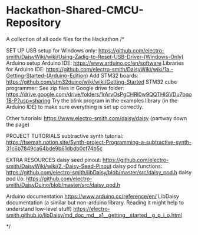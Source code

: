# Hackathon-Shared-CMCU-Repository
A collection of all code files for the Hackathon 
/*

SET UP
USB setup for Windows only: https://github.com/electro-smith/DaisyWiki/wiki/Using-Zadig-to-Reset-USB-Driver-(Windows-Only)
Arduino setup
Arduino IDE: https://www.arduino.cc/en/software
Libraries for Arduino IDE: https://github.com/electro-smith/DaisyWiki/wiki/1a.-Getting-Started-(Arduino-Edition) 
Add STM32 boards: https://github.com/stm32duino/wiki/wiki/Getting-Started 
STM32 cube programmer: See zip files in Google drive folder: https://drive.google.com/drive/folders/1rArvOsPgCHRl0w9QQTHIGVDu7bqo1B-P?usp=sharing 
Try the blink program in the examples library (in the Arduino IDE) to make sure everything is set up correctly.


Other tutorials: https://www.electro-smith.com/daisy/daisy (partway down the page)

PROJECT TUTORIALS
subtractive synth tutorial: https://tsemah.notion.site/Synth-project-Programming-a-subtractive-synth-31c6b7849ca64bde9b61dbdb0cf74b5c



EXTRA RESOURCES
daisy seed pinout: https://github.com/electro-smith/DaisyWiki/wiki/2.-Daisy-Seed-Pinout
daisy pod functions: https://github.com/electro-smith/libDaisy/blob/master/src/daisy_pod.h
daisy pod i/o: https://github.com/electro-smith/DaisyDuino/blob/master/src/daisy_pod.h 

Arduino documentation
https://www.arduino.cc/reference/en/ 
LibDaisy documentation 
(a similar but non-arduino library. Reading it might help to understand low-level stuff)
https://electro-smith.github.io/libDaisy/md_doc_md__a1__getting__started__g_p_i_o.html 

*/
